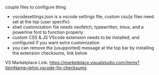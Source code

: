 couple files to configure thing

   - vscodesettings.json is a vscode settings file, custom css/js files need set at the top (user specific)
   - shell customization file needs neofetch, typewritten, tmux, and a powerline font to function properly
   - custom CSS & JS VScode extension needs to be installed, and configured if you want extra customization
   - you can remove the [usupported] message at the top bar by installing the extension checksums, link below

   VS Marketplace Link: https://marketplace.visualstudio.com/items?itemName=lehni.vscode-fix-checksums
